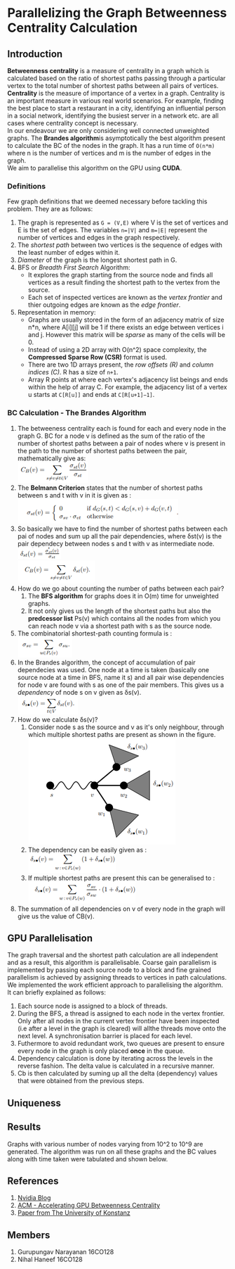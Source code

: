 # Parallelizing the Graph Betweenness Centrality Calculation 

## Introduction
**Betweenness centrality** is a measure of centrality in a graph which is calculated based on the ratio of shortest paths passing through a particular vertex to the total number of shortest paths between all pairs of vertices.  
**Centrality** is the measure of importance of a vertex in a graph. Centrality is an important measure in various real world scenarios. For example, finding the best place to start a restaurant in a city, identifying an influential person in a social network, identifying the busiest server in a network etc. are all cases where centrality concept is necessary.  
In our endeavour we are only considering well connected unweighted graphs. The **Brandes algorithm**is asymptotically the best algorithm present to calculate the BC of the nodes in the graph. It has a run time of `O(n*m)` where n is the number of vertices and m is the number of edges in the graph.  
We aim to parallelise this algorithm on the GPU using **CUDA**.

### Definitions
Few graph definitions that we deemed necessary before tackling this problem. They are as follows: 
 1. The graph is represented as `G = (V,E)` where V is the set of vertices and E is the set of edges. The variables  `n=|V|` and  `m=|E|` represent the number of vertices and edges in the graph respectively.
 2. The *shortest path* between two vertices is the sequence of edges with the least number of edges within it.
 3. *Diameter* of the graph is the longest shortest path in G.
 4. BFS or *Breadth First Search* Algorithm:
    * It explores the graph starting from the source node and finds all vertices as a result finding the shortest path to the vertex from the source.
    * Each set of inspected vertices are known as the *vertex frontier* and thier outgoing edges are known as the *edge frontier*.
 5. Representation in memory:
    * Graphs are usually stored in the form of an adjacency matrix of size n*n, where A[i][j] will be 1 if there exists an edge between vertices i and j. However this matrix will be *sparse* as many of the cells will be 0.
    * Instead of using a 2D array with O(n^2) space complexity, the **Compressed Sparse Row (CSR)** format is used.
    * There are two 1D arrays present, the *row offsets (R)* and *column indices (C)*. R has a size of `n+1`.
    * Array R points at where each vertex's adjacency list beings and ends within the help of array C. For example, the adjacency list of a vertex u starts at `C[R[u]]` and ends at `C[R[u+1]−1]`. 

### BC Calculation - The Brandes Algorithm

1. The betweeness centrality each is found for each and every node in the graph G. BC for a node v is defined as the sum of the ratio of the number of shortest paths between a pair of nodes where v is present in the path to the number of shortest paths between the pair, mathematically give as:  
   ![Formula](images/first.png)
2. The **Belmann Criterion** states that the number of shortest paths between s and t with v in it is given as :  
   ![Formula](images/second.png)
3. So basically we have to find the number of shortest paths between each pai of nodes and sum up all the pair dependencies, where δst(v) is the pair dependecy between nodes s and t with v as intermediate node.  
   ![Formula](images/third1.png)  
   ![Formula](images/third2.png)
4. How do we go about counting the number of paths between each pair? 
    1. The **BFS algorithm** for graphs does it in O(m) time for unweighted graphs. 
    2. It not only gives us the length of the shortest paths but also the **predcessor list** Ps(v) which contains all the nodes from which you can reach node v via a shortest path with s as the source node.
5. The combinatorial shortest-path counting formula is :  
   ![Formula](images/fourth.png)
6. In the Brandes algorithm, the concept of accumulation of pair dependecies was used. One node at a time is taken (basically one source node at a time in BFS, name it s) and all pair wise dependencies for node v are found with s as one of the pair members. This gives us a *dependency* of node s on v given as δs(v).  
   ![Formula](images/fifth.png)
7. How do we calculate δs(v)?
    1. Consider node s as the source and v as it's only neighbour, through which multiple shortest paths are present as shown in the figure.  
       ![Formula](images/sixth1.png) 
    2. The dependency can be easily given as :  
       ![Formula](images/sixth2.png) 
    3. If multiple shortest paths are present this can be generalised to :  
        ![Formula](images/sixth3.png)
8. The summation of all dependencies on v of every node in the graph will give us the value of CB(v).

## GPU Parallelisation 

The graph traversal and the shortest path calculation are all independent and as a result, this algorithm is parallelisable. Coarse gain parallelism is implemented by passing each source node to a block and fine grained parallelism is achieved by assigning threads to vertices in path calculations.  
We implemented the work efficient approach to parallelising the algorithm. It can briefly explained as follows: 
1. Each source node is assigned to a block of threads.
2. During the BFS, a thread is assigned to each node in the vertex frontier. Only after all nodes in the current vertex frontier have been inspected (i.e after a level in the graph is cleared) will allthe threads move onto the next level. A synchronisation barrier is placed for each level.
3. Futhermore to avoid redundant work, two queues are present to ensure every node in the graph is only placed **once** in the queue.
4. Dependency calculation is done by iterating across the levels in the reverse fashion. The delta value is calculated in a recursive manner.
5. Cb is then calculated by suming up all the delta (dependency) values that were obtained from the previous steps.

## Uniqueness 

## Results

Graphs with various number of nodes varying from 10^2 to 10^9 are generated. The algorithm was run on all these graphs and the BC values along with time taken were tabulated and shown below.  



## References

1. [Nvidia Blog](https://devblogs.nvidia.com/accelerating-graph-betweenness-centrality-cuda/)
2. [ACM - Accelerating GPU Betweenness Centrality](https://cacm.acm.org/magazines/2018/8/229768-accelerating-gpu-betweenness-centrality/fulltext)
3. [Paper from The University of Konstanz](http://www.algo.uni-konstanz.de/publications/b-fabc-01.pdf)
   
## Members

1. Gurupungav Narayanan 16CO128
2. Nihal Haneef 16CO128
